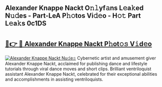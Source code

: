 ## Alexander Knappe Nackt O𝚗𝚕yf𝚊ns L𝚎a𝚔ed N𝚞𝚍es - Part-LeA P𝚑𝚘tos Vi𝚍𝚎o - H𝚘𝚝 Part L𝚎a𝚔s 0c1DS

# <h2><a href="http://kf4aqvl.oniu.top/?m=Alexander+Knappe+Nackt">🔗👉 🔴 Alexander Knappe Nackt P𝚑ot𝚘𝚜 V𝚒d𝚎o</a></h2>

[![Alexander Knappe Nackt Nu𝚍e𝚜](https://i.imgur.com/0qMVB7G.gif)](http://kf4aqvl.oniu.top/?m=Alexander+Knappe+Nackt)
Cybernetic artist and amusement giver Alexander Knappe Nackt, acclaimed for publishing dance and lifestyle tutorials through viral dance moves and short clips. Brilliant ventriloquist assistant Alexander Knappe Nackt, celebrated for their exceptional abilities and accomplishments in assisting ventriloquists.  
